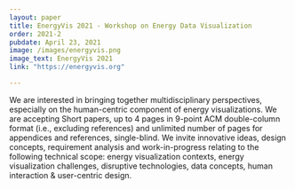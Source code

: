 ```yaml
---
layout: paper
title: EnergyVis 2021 - Workshop on Energy Data Visualization
order: 2021-2
pubdate: April 23, 2021
image: /images/energyvis.png
image_text: EnergyVis 2021
link: "https://energyvis.org"

---
```

We are interested in bringing together multidisciplinary perspectives, especially on the human-centric component of energy visualizations. We are accepting ​Short papers​, up to 4 pages in 9-point ACM double-column format (i.e., excluding references) and unlimited number of pages for appendices and references, single-blind. We invite innovative ideas, design concepts, requirement analysis and work-in-progress relating to the following technical scope: energy visualization contexts, energy visualization challenges​, disruptive technologies​, data concepts, human interaction & user-centric design. 
